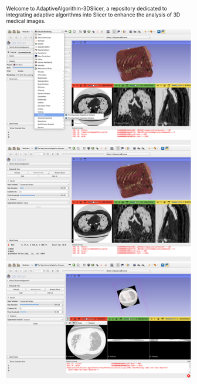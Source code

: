 Welcome to AdaptiveAlgorithm-3DSlicer, a repository dedicated to integrating adaptive algorithms into Slicer to enhance the analysis of 3D medical images.

[![Image 1](https://github.com/slicermauritanie/AdaptiveSegML/blob/main/result_images/apaptive_rim1_1.png)](https://github.com/slicermauritanie/AdaptiveSegML/blob/main/result_images/apaptive_rim1_1.png) [![Image 2](https://github.com/slicermauritanie/AdaptiveSegML/blob/main/result_images/apaptive_rim1_2.png)](https://github.com/slicermauritanie/AdaptiveSegML/blob/main/result_images/apaptive_rim1_2.png) [![Image 3](https://github.com/slicermauritanie/AdaptiveSegML/blob/main/result_images/apaptive_rim1_3.png)](https://github.com/slicermauritanie/AdaptiveSegML/blob/main/result_images/apaptive_rim1_3.png)
